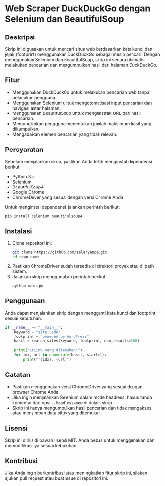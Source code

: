 # Web Scraper DuckDuckGo dengan Selenium dan BeautifulSoup

## Deskripsi
Skrip ini digunakan untuk mencari situs web berdasarkan kata kunci dan jejak (footprint) menggunakan DuckDuckGo sebagai mesin pencari. Dengan menggunakan Selenium dan BeautifulSoup, skrip ini secara otomatis melakukan pencarian dan mengumpulkan hasil dari halaman DuckDuckGo.

## Fitur
- Menggunakan DuckDuckGo untuk melakukan pencarian web tanpa pelacakan pengguna.
- Menggunakan Selenium untuk mengotomatisasi input pencarian dan navigasi antar halaman.
- Menggunakan BeautifulSoup untuk mengekstrak URL dari hasil pencarian.
- Memungkinkan pengguna menentukan jumlah maksimum hasil yang dikumpulkan.
- Mengabaikan elemen pencarian yang tidak relevan.

## Persyaratan
Sebelum menjalankan skrip, pastikan Anda telah menginstal dependensi berikut:

- Python 3.x
- Selenium
- BeautifulSoup4
- Google Chrome
- ChromeDriver yang sesuai dengan versi Chrome Anda

Untuk menginstal dependensi, jalankan perintah berikut:
```sh
pip install selenium beautifulsoup4
```

## Instalasi
1. Clone repositori ini:
   ```sh
   git clone https://github.com/salaryanpa.git
   cd repo-name
   ```
2. Pastikan ChromeDriver sudah tersedia di direktori proyek atau di path sistem.
3. Jalankan skrip menggunakan perintah berikut:
   ```sh
   python main.py
   ```

## Penggunaan
Anda dapat menjalankan skrip dengan mengganti kata kunci dan footprint sesuai kebutuhan:

```python
if __name__ == "__main__":
    keyword = "site:.edu"
    footprint = "powered by WordPress"
    hasil = search_sites(keyword, footprint, num_results=500)
    
    print("\nLink yang ditemukan:")
    for idx, url in enumerate(hasil, start=1):
        print(f"{idx}. {url}")
```

## Catatan
- Pastikan menggunakan versi ChromeDriver yang sesuai dengan browser Chrome Anda.
- Jika ingin menjalankan Selenium dalam mode headless, hapus tanda komentar dari opsi `--headless=new` di dalam skrip.
- Skrip ini hanya mengumpulkan hasil pencarian dan tidak mengakses atau menyimpan data situs yang ditemukan.

## Lisensi
Skrip ini dirilis di bawah lisensi MIT. Anda bebas untuk menggunakan dan memodifikasinya sesuai kebutuhan.

## Kontribusi
Jika Anda ingin berkontribusi atau meningkatkan fitur skrip ini, silakan ajukan pull request atau buat issue di repositori ini.
